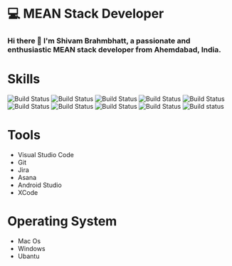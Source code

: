 # 💻 MEAN Stack Developer
### Hi there 👋 I'm Shivam Brahmbhatt, a passionate and enthusiastic MEAN stack developer from Ahemdabad, India.
# Skills
 ![Build Status](https://camo.githubusercontent.com/95991bb0b9055967376d151e07f362b1a1cff11b/68747470733a2f2f696d672e736869656c64732e696f2f62616467652f48544d4c352d253233653534643266)  ![Build Status](https://camo.githubusercontent.com/962bd4ef476cadf0cfa28418793ff9e664e7cb01/68747470733a2f2f696d672e736869656c64732e696f2f62616467652f2d435353332d253233303036666239) ![Build Status](
https://camo.githubusercontent.com/a28122edfe36350f15d122e56fa9b884c21e864e/68747470733a2f2f696d672e736869656c64732e696f2f62616467652f2d4a6176617363726970742d253233663564663263) ![Build Status](https://camo.githubusercontent.com/06b8d44f784d64fe79e90954436a6c44cb2d85b2/68747470733a2f2f696d672e736869656c64732e696f2f62616467652f2d426f6f7473747261702d253233366334623965) ![Build Status](https://img.shields.io/badge/-TypeScript-lightgrey)
![Build Status](https://camo.githubusercontent.com/75b598fafce42298a30bcb22fe533a531e7e4c00/68747470733a2f2f696d672e736869656c64732e696f2f62616467652f2d4e6f64652532304a532d253233363861313563) ![Build Status](https://img.shields.io/badge/-MySql-orange) ![Build Status](https://camo.githubusercontent.com/7c102255318afd5058a5a7bf194ddd2fed831c14/68747470733a2f2f696d672e736869656c64732e696f2f62616467652f2d4d6f6e676f25323044422d253233353361623531)
 ![Build Status](https://camo.githubusercontent.com/c3c7b8d9f7d6f70b32e786b655a7040e70e15783/68747470733a2f2f696d672e736869656c64732e696f2f62616467652f2d416e67756c61722d253233646534313331) ![Build status](https://img.shields.io/badge/-Ionic-blue)


# Tools
- Visual Studio Code
- Git
- Jira
- Asana
- Android Studio
- XCode

# Operating System
- Mac Os
- Windows 
- Ubantu  
<!--
**shivam-1998/shivam-1998** is a ✨ _special_ ✨ repository because its `README.md` (this file) appears on your GitHub profile.

Here are some ideas to get you started:

- 🔭 I’m currently working on ...
- 🌱 I’m currently learning ...
- 👯 I’m looking to collaborate on ...
- 🤔 I’m looking for help with ...
- 💬 Ask me about ...
- 📫 How to reach me: ...
- 😄 Pronouns: ...
- ⚡ Fun fact: ...
-->
#
